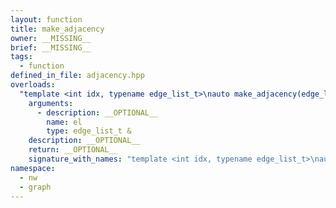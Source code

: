 ```yaml
---
layout: function
title: make_adjacency
owner: __MISSING__
brief: __MISSING__
tags:
  - function
defined_in_file: adjacency.hpp
overloads:
  "template <int idx, typename edge_list_t>\nauto make_adjacency(edge_list_t &)":
    arguments:
      - description: __OPTIONAL__
        name: el
        type: edge_list_t &
    description: __OPTIONAL__
    return: __OPTIONAL__
    signature_with_names: "template <int idx, typename edge_list_t>\nauto make_adjacency(edge_list_t & el)"
namespace:
  - nw
  - graph
---
```

